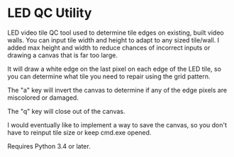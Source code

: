 # LED QC Utility

LED video tile QC tool used to determine tile edges on existing, built video walls.
You can input tile width and height to adapt to any sized tile/wall.
I added max height and width to reduce chances of incorrect inputs or drawing a canvas that is far too large.

It will draw a white edge on the last pixel on each edge of the LED tile, so you can determine what tile you need to repair using the grid pattern.

The "a" key will invert the canvas to determine if any of the edge pixels are miscolored or damaged.

The "q" key will close out of the canvas.

I would eventually like to implement a way to save the canvas, so you don't have to reinput tile size or keep cmd.exe opened.

Requires Python 3.4 or later.
